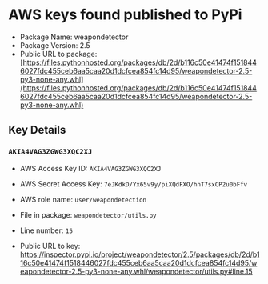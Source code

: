 # AWS keys found published to PyPi

* Package Name: weapondetector
* Package Version: 2.5
* Public URL to package: [https://files.pythonhosted.org/packages/db/2d/b116c50e41474f1518446027fdc455ceb6aa5caa20d1dcfcea854fc14d95/weapondetector-2.5-py3-none-any.whl](https://files.pythonhosted.org/packages/db/2d/b116c50e41474f1518446027fdc455ceb6aa5caa20d1dcfcea854fc14d95/weapondetector-2.5-py3-none-any.whl)

## Key Details

### `AKIA4VAG3ZGWG3XQC2XJ`

* AWS Access Key ID: `AKIA4VAG3ZGWG3XQC2XJ`
* AWS Secret Access Key: `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` 
* AWS role name: `user/weapondetection`
* File in package: `weapondetector/utils.py`
* Line number: `15`

* Public URL to key: https://inspector.pypi.io/project/weapondetector/2.5/packages/db/2d/b116c50e41474f1518446027fdc455ceb6aa5caa20d1dcfcea854fc14d95/weapondetector-2.5-py3-none-any.whl/weapondetector/utils.py#line.15



